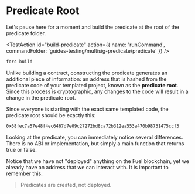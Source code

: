 
# Predicate Root

Let's pause here for a moment and build the predicate at the root of the predicate folder.

<TestAction
id="build-predicate"
action={{
  name: 'runCommand',
  commandFolder: 'guides-testing/multisig-predicate/predicate'
}}
/>

```sh
forc build
```

Unlike building a contract, constructing the predicate generates an additional piece of information: an address that is hashed from the predicate code of your templated project, known as the **predicate root**. Since this process is cryptographic, any changes to the code will result in a change in the predicate root.

Since everyone is starting with the exact same templated code, the predicate root should be exactly this:

```sh
0x68fec7a57e48f4ec6467d7e09c27272bd8ca72b312ea553a470b98731475ccf3
```

Looking at the predicate, you can immediately notice several differences. There is no ABI or implementation, but simply a main function that returns true or false.

<CodeImport
  file="../../examples/intro-to-predicates/predicate-template/src/main.sw"
  comment="all"
  commentType="//"
  lang="sway"
/>

Notice that we have not "deployed" anything on the Fuel blockchain, yet we already have an address that we can interact with. It is important to remember this:

> Predicates are created, not deployed.
